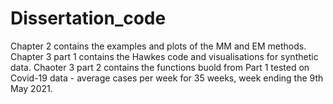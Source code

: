 # Dissertation_code

Chapter 2 contains the examples and plots of the MM and EM methods.
Chapter 3 part 1 contains the Hawkes code and visualisations for synthetic data.
Chaoter 3 part 2 contains the functions buold from Part 1 tested on Covid-19 data - average cases per week for 35 weeks, week ending the 9th May 2021.
